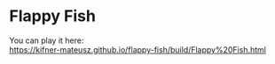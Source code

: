 # Flappy Fish

You can play it here:  
https://kifner-mateusz.github.io/flappy-fish/build/Flappy%20Fish.html
